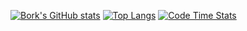 
[![Bork's GitHub stats](https://github-readme-stats.vercel.app/api?username=Bork0038&show_icons=true&theme=onedark)](https://github.com/anuraghazra/github-readme-stats)
[![Top Langs](https://github-readme-stats.vercel.app/api/top-langs/?username=Bork0038&show_icons=true&theme=onedark&layout=compact)](https://github.com/anuraghazra/github-readme-stats)
[![Code Time Stats](https://github-readme-stats.vercel.app/api/wakatime?username=bork0038)](https://github.com/anuraghazra/github-readme-stats)

